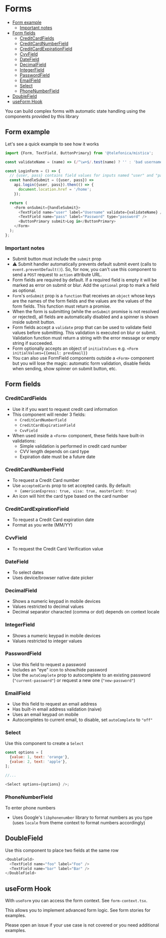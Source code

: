 # Forms

<!-- TOC depthFrom:2 -->

- [Form example](#form-example)
  - [Important notes](#important-notes)
- [Form fields](#form-fields)
  - [CreditCardFields](#creditcardfields)
  - [CreditCardNumberField](#creditcardnumberfield)
  - [CreditCardExpirationField](#creditcardexpirationfield)
  - [CvvField](#cvvfield)
  - [DateField](#datefield)
  - [DecimalField](#decimalfield)
  - [IntegerField](#integerfield)
  - [PasswordField](#passwordfield)
  - [EmailField](#emailfield)
  - [Select](#select)
  - [PhoneNumberField](#phonenumberfield)
- [DoubleField](#doublefield)
- [useForm Hook](#useform-hook)

<!-- /TOC -->

You can build complex forms with automatic state handling using the components provided by this library

## Form example

Let's see a quick example to see how it works

```js
import {Form, TextField, ButtonPrimary} from '@telefonica/mistica';

const validateName = (name) => (/^\w+$/.test(name) ? '' : 'bad username');

const LoginForm = () => {
  // {user, pass} contains field values for inputs named "user" and "pass"
  const handleSubmit = ({user, pass}) =>
    api.login({user, pass}).then(() => {
      document.location.href = '/home';
    });

  return (
    <Form onSubmit={handleSubmit}>
      <TextField name="user" label="Username" validate={validateName} />
      <TextField name="pass" label="Password" type="password" />
      <ButtonPrimary submit>Log in</ButtonPrimary>
    </Form>
  );
};
```

### Important notes

- Submit button must include the `submit` prop
- :warning: Submit handler automatically prevents default submit event (calls to `event.preventDefault()`).
  So, for now, you can't use this component to send a `POST` request to `action` attribute URL.
- Form fields are required by default. If a required field is empty it will be marked as error on submit or
  blur. Add the `optional` prop to mark a field as optional.
- `Form`'s `onSubmit` prop is a `function` that receives an `object` whose keys are the names of the form
  fields and the values are the values of the form fields. This function must return a promise.
- When the form is submitting (while the `onSubmit` promise is not resolved or rejected), all fields are
  automatically disabled and a spinner is shown inside submit button.
- Form fields accept a `validate` prop that can be used to validate field values before submitting. This
  validation is executed on blur or submit. Validation function must return a string with the error message or
  empty string if succeeded.
- Form optionally accepts an object of `initialValues` e.g. `<Form initialValues={{email: prevEmail}}`
- You can also use FormField components outside a `<Form>` component but you will lose the magic: automatic
  form validation, disable fields when sending, show spinner on submit button, etc.

## Form fields

### CreditCardFields

- Use it if you want to request credit card information
- This component will render 3 fields:
  - `CreditCardNumberField`
  - `CreditCardExpirationField`
  - `CvvField`
- When used inside a `<Form>` component, these fields have built-in validations:
  - Simple validation is performed in credit card number
  - CVV length depends on card type
  - Expiration date must be a future date

### CreditCardNumberField

- To request a Credit Card number
- Use `acceptedCards` prop to set accepted cards. By default:
  - `{americanExpress: true, visa: true, masterCard: true}`
- An icon will hint the card type based on the card number

### CreditCardExpirationField

- To request a Credit Card expiration date
- Format as you write (MM/YY)

### CvvField

- To request the Credit Card Verification value

### DateField

- To select dates
- Uses device/browser native date picker

### DecimalField

- Shows a numeric keypad in mobile devices
- Values restricted to decimal values
- Decimal separator characted (comma or dot) depends on context locale

### IntegerField

- Shows a numeric keypad in mobile devices
- Values restricted to integer values

### PasswordField

- Use this field to request a password
- Includes an "eye" icon to show/hide password
- Use the `autoComplete` prop to autocomplete to an existing password (`"current-password"`) or request a new
  one (`"new-password"`)

### EmailField

- Use this field to request an email address
- Has built-in email address validation (naive)
- Uses an email keypad on mobile
- Autocompletes to current email, to disable, set `autoComplete` to `"off"`

### Select

Use this component to create a `Select`

```js
const options = [
  {value: 1, text: 'orange'},
  {value: 2, text: 'apple'},
];

//...

<Select options={options} />;
```

### PhoneNumberField

To enter phone numbers

- Uses Google's `libphonenumber` library to format numbers as you type (uses `locale` from theme context to
  format numbers accordingly)

## DoubleField

Use this component to place two fields at the same row

```js
<DoubleField>
  <TextField name="foo" label="Foo" />
  <TextField name="bar" label="Bar" />
</DoubleField>
```

## useForm Hook

With `useForm` you can access the form context. See `form-context.tsx`.

This allows you to implement advanced form logic. See form stories for examples.

Please open an issue if your use case is not covered or you need additional examples.
